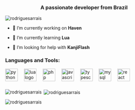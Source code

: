 <h3 align="center">A passionate developer from Brazil</h3>

<p align="left"> <img src="https://komarev.com/ghpvc/?username=rodriguesarrais&label=Profile%20views&color=0e75b6&style=flat" alt="rodriguesarrais" /> </p>

- 🔭 I’m currently working on **Haven**

- 🌱 I’m currently learning **Lua**

- 🤝 I’m looking for help with **KanjiFlash**


<h3 align="left">Languages and Tools:</h3>
<div align="left">
  <img src="https://cdn.jsdelivr.net/gh/devicons/devicon/icons/python/python-original.svg" height="40" alt="python logo"  />
  <img width="12" />
  <img src="https://cdn.jsdelivr.net/gh/devicons/devicon/icons/lua/lua-original.svg" height="40" alt="lua logo"  />
  <img width="12" />
  <img src="https://cdn.jsdelivr.net/gh/devicons/devicon/icons/php/php-original.svg" height="40" alt="php logo"  />
  <img width="12" />
  <img src="https://cdn.jsdelivr.net/gh/devicons/devicon/icons/javascript/javascript-original.svg" height="40" alt="javascript logo"  />
  <img width="12" />
  <img src="https://cdn.jsdelivr.net/gh/devicons/devicon/icons/typescript/typescript-original.svg" height="40" alt="typescript logo"  />
  <img width="12" />
  <img src="https://cdn.jsdelivr.net/gh/devicons/devicon/icons/mysql/mysql-original.svg" height="40" alt="mysql logo"  />
  <img width="12" />
  <img src="https://cdn.jsdelivr.net/gh/devicons/devicon/icons/react/react-original.svg" height="40" alt="react logo"  />
  <img width="12" />
</div>

###


<p><img align="left" src="https://github-readme-stats.vercel.app/api/top-langs?username=rodriguesarrais&show_icons=true&locale=en&layout=compact" alt="rodriguesarrais" /></p>

<p>&nbsp;<img align="center" src="https://github-readme-stats.vercel.app/api?username=rodriguesarrais&show_icons=true&locale=en" alt="rodriguesarrais" /></p>

<p><img align="center" src="https://github-readme-streak-stats.herokuapp.com/?user=rodriguesarrais&" alt="rodriguesarrais" /></p>

